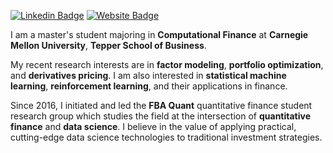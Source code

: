 [![Linkedin Badge](https://img.shields.io/badge/-LinkedIn-blue?style=flat-square&logo=Linkedin&logoColor=white&link=https://www.linkedin.com/in/seong-yun-byeon-8183a8113/)](https://www.linkedin.com/in/jungoh-john-kook-2702b11a8/) [![Website Badge](https://img.shields.io/badge/FBA_Quant-black?style=flat-square&link=https://fbaquant.com)](https://fbaquant.com)


I am a master's student majoring in __Computational Finance__ at __Carnegie Mellon University__, __Tepper School of Business__. 

My recent research interests are in __factor modeling__, __portfolio optimization__, and __derivatives pricing__. I am also interested in __statistical machine learning__, __reinforcement learning__, and their applications in finance.

Since 2016, I initiated and led the __FBA Quant__ quantitative finance student research group which studies the field at the intersection of __quantitative finance__ and __data science__. I believe in the value of applying practical, cutting-edge data science technologies to traditional investment strategies.
